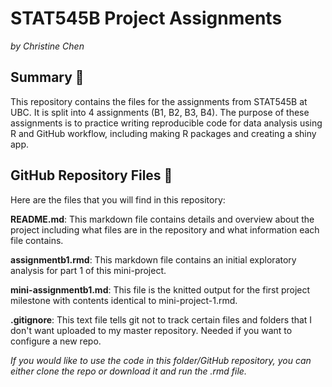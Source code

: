 # STAT545B Project Assignments
*by Christine Chen*

## Summary 📑
This repository contains the files for the assignments from STAT545B at UBC. It is split into 4 assignments (B1, B2, B3, B4). The purpose of these assignments is to practice writing reproducible code for data analysis using R and GitHub workflow, including making R packages and creating a shiny app. 

## GitHub Repository Files 📂
Here are the files that you will find in this repository: 

**README.md**: This markdown file contains details and overview about the project including what files are in the repository and what information each file contains.

**assignmentb1.rmd**: This markdown file contains an initial exploratory analysis for part 1 of this mini-project.

**mini-assignmentb1.md**: This file is the knitted output for the first project milestone with contents identical to mini-project-1.rmd.

**.gitignore**: This text file tells git not to track certain files and folders that I don't want uploaded to my master repository. Needed if you want to configure a new repo.

*If you would like to use the code in this folder/GitHub repository, you can either clone the repo or download it and run the .rmd file.*

